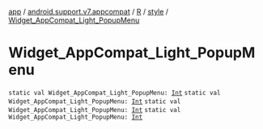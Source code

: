 [app](../../../index.md) / [android.support.v7.appcompat](../../index.md) / [R](../index.md) / [style](index.md) / [Widget_AppCompat_Light_PopupMenu](.)

# Widget_AppCompat_Light_PopupMenu

`static val Widget_AppCompat_Light_PopupMenu: `[`Int`](https://kotlinlang.org/api/latest/jvm/stdlib/kotlin/-int/index.html)
`static val Widget_AppCompat_Light_PopupMenu: `[`Int`](https://kotlinlang.org/api/latest/jvm/stdlib/kotlin/-int/index.html)
`static val Widget_AppCompat_Light_PopupMenu: `[`Int`](https://kotlinlang.org/api/latest/jvm/stdlib/kotlin/-int/index.html)
`static val Widget_AppCompat_Light_PopupMenu: `[`Int`](https://kotlinlang.org/api/latest/jvm/stdlib/kotlin/-int/index.html)